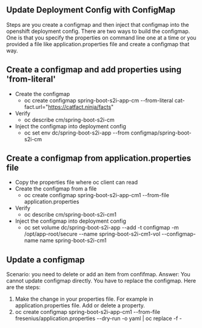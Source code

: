 ## Update Deployment Config with ConfigMap

Steps are you create a configmap and then inject that configmap into the openshift deployment config. There are two ways to build the configmap. One is that you specify the properties on command line one at a time or you provided a file like application.properties file and create a configmap that way. 

## Create a configmap and add properties using 'from-literal'

  - Create the configmap
    - oc create configmap spring-boot-s2i-app-cm --from-literal cat-fact.url="https://catfact.ninja/facts"
  - Verify 
    - oc describe cm/spring-boot-s2i-cm
  - Inject the configmap into deployment config
    - oc set env dc/spring-boot-s2i-app --from configmap/spring-boot-s2i-cm

## Create a configmap from application.properties file

  - Copy the properties file where oc client can read
  - Create the configmap from a file
    - oc create configmap spring-boot-s2i-app-cm1 --from-file application.properties
  - Verify 
    - oc describe cm/spring-boot-s2i-cm1
  - Inject the configmap into deployment config
    - oc set volume dc/spring-boot-s2i-app --add -t configmap -m /opt/app-root/secure --name spring-boot-s2i-cm1-vol --configmap-name name spring-boot-s2i-cm1

 ## Update a configmap 
  Scenario:  you need to delete or add an item from confifmap. 
  Answer: You cannot update configmap directly. You have to replace the configmap.
  Here are the steps:
  1. Make the change in your properties file. For example in application.properties file. Add or delete a property. 
  2. oc create configmap spring-boot-s2i-app-cm1 --from-file fresenius/application.properties --dry-run -o yaml | oc replace -f -
  
  
  

